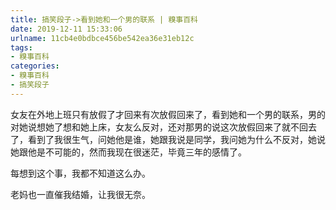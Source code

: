 ```yaml
---
title: 搞笑段子->看到她和一个男的联系 | 糗事百科
date: 2019-12-11 15:33:06
urlname: 11cb4e0bdbce456be542ea36e31eb12c
tags: 
- 糗事百科
categories:
- 糗事百科
- 搞笑段子
---
```

女友在外地上班只有放假了才回来有次放假回来了，看到她和一个男的联系，男的对她说想她了想和她上床，女友么反对，还对那男的说这次放假回来了就不回去了，看到了我很生气，问她他是谁，她跟我说是同学，我问她为什么不反对，她说她跟他是不可能的，然而我现在很迷茫，毕竟三年的感情了。

每想到这个事，我都不知道这么办。

老妈也一直催我结婚，让我很无奈。



